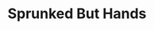 ---
slug: sprunked-but-hands-1455
title: Sprunked But Hands
description: "Sprunked But Hands is an exciting online game. Play for free directly in your browser!"
icon: /images/popular_mods/Sprunked But Hands.png
url: https://wowtbc.net/sprunkin/sprunked-but-hands1/index.html
previewImage: /images/popular_mods/Sprunked But Hands.png
type: popular mods

# SEO配置
seo:
  title: "Sprunked But Hands - Play Free Online Game | Fun Browser Games"
  description: "Sprunked But Hands - Play this fun online game for free in your browser. No download required!"
  ogImage: "/images/popular_mods/Sprunked But Hands.png"
  keywords: "sprunked-but-hands-1455, online game, browser game, free game, popular mods game, play online"

videoUrls:
  - https://www.youtube.com/embed/example1
  - https://www.youtube.com/embed/example2

whyPlay:
  title: "Why Play Sprunked But Hands?"
  items:
    - "Immersive Gameplay: Sprunked But Hands offers an engaging and immersive gaming experience that will keep you entertained for hours"
    - "Challenging Levels: Test your skills with increasingly difficult challenges and obstacles"
    - "Beautiful Graphics: Enjoy stunning visuals and smooth animations that bring the game world to life"
    - "Regular Updates: New content and features are added regularly to keep the game fresh and exciting"
    - "Free to Play: Experience all the fun without spending a penny"
    - "Community Features: Connect with other players, share strategies, and compete for high scores"
    - "Cross-Platform: Play on any device with a web browser, no downloads required"

features:
  title: "Key Features of Sprunked But Hands"
  image: "/images/popular_mods/Sprunked But Hands.png"
  items:
    - "Intuitive Controls: Easy to learn controls make Sprunked But Hands accessible for players of all skill levels"
    - "Multiple Game Modes: Enjoy various gameplay options that provide different challenges and experiences"
    - "Character Customization: Personalize your gaming experience with unique characters and items"
    - "Achievement System: Complete special tasks to earn rewards and recognition"
    - "Leaderboards: Compete with players worldwide and see who can achieve the highest scores"

characteristics:
  title: "Game Characteristics"
  image: "/images/popular_mods/Sprunked But Hands.png"
  items:
    - "Genre: Popular mods game with elements of strategy and skill"
    - "Difficulty: Suitable for both casual gamers and those seeking a challenge"
    - "Play Time: Quick sessions or extended gameplay, depending on your preference"
    - "Art Style: Vibrant and engaging visuals that enhance the gaming experience"
    - "Sound Design: Immersive audio that complements the gameplay perfectly"

info: "Sprunked But Hands is an exciting online game that offers players a unique and engaging gaming experience. With its intuitive controls, stunning visuals, and challenging gameplay, Sprunked But Hands provides hours of entertainment for players of all ages and skill levels. Whether you're looking for a quick gaming session during a break or an extended play session, Sprunked But Hands delivers an immersive experience that will keep you coming back for more. The game features multiple levels of increasing difficulty, ensuring that players are constantly challenged as they progress. With regular updates adding new content and features, Sprunked But Hands remains fresh and exciting, providing endless entertainment options for its growing community of players."

howToPlayIntro: "Welcome to Sprunked But Hands! This guide will walk you through the basics and help you master the game. Whether you're a beginner or looking to improve your skills, these tips and instructions will enhance your gaming experience."

howToPlaySteps:
  - title: "Getting Started"
    description: "Begin your Sprunked But Hands adventure by familiarizing yourself with the controls. Use your keyboard or mouse to navigate through the game interface. The tutorial will guide you through the basic mechanics and help you understand the objectives."
  - title: "Understanding the Objectives"
    description: "In Sprunked But Hands, your main goal is to progress through levels by completing specific objectives. Each level presents unique challenges that require different strategies and approaches."
  - title: "Mastering the Controls"
    description: "Practice using the controls to improve your precision and reaction time. Sprunked But Hands requires quick reflexes and strategic thinking to overcome obstacles and defeat opponents."
  - title: "Utilizing Power-ups"
    description: "Collect power-ups throughout the game to enhance your abilities and overcome difficult challenges. Each power-up offers unique advantages that can be crucial for success."
  - title: "Developing Strategies"
    description: "As you progress in Sprunked But Hands, develop effective strategies for different scenarios. Analyze patterns, anticipate challenges, and adapt your approach to maximize your performance."

faq:
  title: "Frequently Asked Questions about Sprunked But Hands"
  items:
    - question: "Is Sprunked But Hands free to play?"
      answer: "Yes, Sprunked But Hands is completely free to play directly in your web browser. No downloads or purchases are required to enjoy the full game experience."
    - question: "Can I play Sprunked But Hands on mobile devices?"
      answer: "Yes, Sprunked But Hands is optimized for both desktop and mobile play. You can enjoy the game on any device with a web browser and internet connection."
    - question: "Are there any in-game purchases?"
      answer: "While Sprunked But Hands is free to play, there may be optional in-game purchases available for cosmetic items or additional features that don't affect core gameplay."
    - question: "How often is Sprunked But Hands updated?"
      answer: "The developers regularly update Sprunked But Hands with new content, features, and improvements based on player feedback and game performance."
    - question: "Can I play Sprunked But Hands offline?"
      answer: "Currently, Sprunked But Hands requires an internet connection to play as it's a browser-based online game."
    - question: "Is Sprunked But Hands suitable for children?"
      answer: "Yes, Sprunked But Hands is designed to be family-friendly and suitable for players of all ages."
    - question: "How do I report bugs or issues?"
      answer: "If you encounter any problems while playing Sprunked But Hands, you can report them through the game's support page or contact the developers directly through their website."
    - question: "Still Have Questions?"
      answer: "If you have additional questions about Sprunked But Hands that aren't covered in this FAQ, please visit our support center or contact our customer service team for assistance."
---